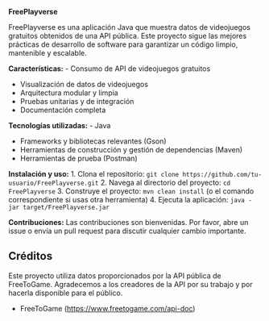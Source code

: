 **FreePlayverse**

FreePlayverse es una aplicación Java que muestra datos de videojuegos gratuitos obtenidos de una API pública. Este proyecto sigue las mejores prácticas de desarrollo de software para garantizar un código limpio, mantenible y escalable.

**Características:**
        - Consumo de API de videojuegos gratuitos
- Visualización de datos de videojuegos
- Arquitectura modular y limpia
- Pruebas unitarias y de integración
- Documentación completa

**Tecnologías utilizadas:**
        - Java
- Frameworks y bibliotecas relevantes (Gson)
- Herramientas de construcción y gestión de dependencias (Maven)
- Herramientas de prueba (Postman)

**Instalación y uso:**
        1. Clona el repositorio: `git clone https://github.com/tu-usuario/FreePlayverse.git`
        2. Navega al directorio del proyecto: `cd FreePlayverse`
        3. Construye el proyecto: `mvn clean install` (o el comando correspondiente si usas otra herramienta)
        4. Ejecuta la aplicación: `java -jar target/FreePlayverse.jar`

**Contribuciones:**
Las contribuciones son bienvenidas. Por favor, abre un issue o envía un pull request para discutir cualquier cambio importante.

## Créditos

Este proyecto utiliza datos proporcionados por la API pública de FreeToGame. Agradecemos a los creadores de la API por su trabajo y por hacerla disponible para el público.

- FreeToGame (https://www.freetogame.com/api-doc)
